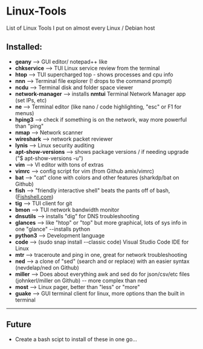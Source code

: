 # Linux-Tools
List of Linux Tools I put on almost every Linux / Debian host
## Installed:
- **geany** --> GUI editor/ notepad++ like
- **chkservice** --> TUI Linux service review from the terminal
- **htop** --> TUI supercharged top - shows processes and cpu info
- **nnn** --> Terminal file explorer (! drops to the command prompt)
- **ncdu** --> Terminal disk and folder space viewer
- **network-manager**  --> installs **nmtui** Terminal Network Manager app (set IPs, etc)
- **ne** --> Terminal editor (like nano / code highlighting, "esc" or F1 for menus)
- **hping3** --> check if something is on the network, way more powerful than "ping"
- **nmap** --> Network scanner
- **wireshark** --> network packet reviewer
- **lynis** --> Linux security auditing 
- **apt-show-versions** --> shows package versions / if needing upgrade ("$ apt-show-versions -u")
- **vim** --> VI editor with tons of extras
- **vimrc** --> config script for vim (from Github amix/vimrc)
- **bat** --> "cat" clone with colors and other features (sharkdp/bat on Github)
- **fish** --> "friendly interactive shell" beats the pants off of bash, ([Fishshell.com](https://fishshell.com))
- **tig** --> TUI client for git
- **bmon** --> TUI network bandwidth monitor
- **dnsutils** --> installs "dig" for DNS troubleshooting
- **glances** --> like "htop" or "top" but more graphical, lots of sys info in one "glance" --installs python
- **python3** --> Development language
- **code** --> (sudo snap install --classic code) Visual Studio Code IDE for Linux
- **mtr** --> traceroute and ping in one, great for network troubleshooting
- **ned** --> a clone of "sed" (search and or replace) with an easier syntax (nevdelap/ned on Github)
- **miller** --> Does about everything awk and sed do for json/csv/etc files (johnkerl/miller on Github) -- more complex than ned
- **most** --> Linux pager, better than "less" or "more"
- **guake** --> GUI terminal client for linux, more options than the built in terminal
----
## Future
- Create a bash scipt to install of these in one go...
